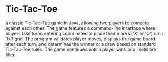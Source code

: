 # Tic-Tac-Toe
a classic Tic-Tac-Toe game in Java, allowing two players to compete against each other. The game features a command-line interface where players take turns entering coordinates to place their marks ('X' or 'O') on a 3x3 grid. The program validates player moves, displays the game board after each turn, and determines the winner or a draw based on standard Tic-Tac-Toe rules. The game continues until a player wins or all cells are filled.
